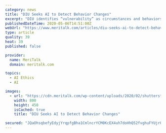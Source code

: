 ```yaml
---
category: news
title: "DIU Seeks AI to Detect Behavior Changes"
excerpt: "DIU identifies “vulnerability” as circumstances and behaviors that could lead members at “higher risk of involvement in activities and situations likely to produce unwanted or negative outcomes” for other members or the mission."
publishedDateTime: 2020-05-06T14:51:00Z
webUrl: "https://www.meritalk.com/articles/diu-seeks-ai-to-detect-behavior-changes/"
type: article
quality: 39
heat: 39
published: false

provider:
  name: MeriTalk
  domain: meritalk.com

topics:
  - AI Ethics
  - AI

images:
  - url: "https://cdn.meritalk.com/wp-content/uploads/2020/02/shutterstock_1176583042-min.jpg"
    width: 800
    height: 450
    isCached: true
    title: "DIU Seeks AI to Detect Behavior Changes"

secured: "JQaOhsqbefyEdyjYrqpfgBha1CmlncrYCM0KcEX4uh7doHhQ52fvghuFYUjrQx/fveJPEBrj+6aHEufDNNVV8ZUcWn1AnQqJ3R6NNKGGcxHUUt0SK6Io7TYXE41MnoceWxwR6L3SI7IMHkERV3Z8NsgrRnX2CK9BgJL8/+fhKeBqw7FDQn1mhposR+MEdiKuSHEiTbxaaUXUBakqeeM9PK1ntz5sxmrysWatMhhlPFsotXsRRGRFsY6W6u7XBHLpIOno/md+FMh4bODZ27cZwyoeTdE3xO3Pht9UpIyEz+/v9FZVdckFXCGBrfoLr9OE;60SCAQvttiPfQsIG1kxFLg=="
---
```


